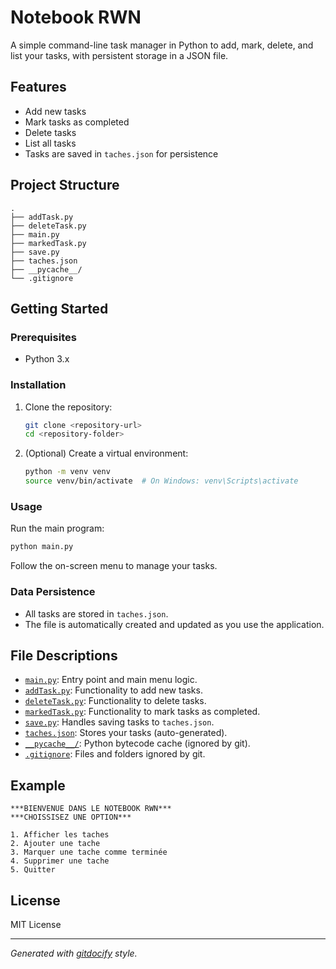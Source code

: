 # Notebook RWN

A simple command-line task manager in Python to add, mark, delete, and list your tasks, with persistent storage in a JSON file.

## Features

- Add new tasks
- Mark tasks as completed
- Delete tasks
- List all tasks
- Tasks are saved in `taches.json` for persistence

## Project Structure

```
.
├── addTask.py
├── deleteTask.py
├── main.py
├── markedTask.py
├── save.py
├── taches.json
├── __pycache__/
└── .gitignore
```

## Getting Started

### Prerequisites

- Python 3.x

### Installation

1. Clone the repository:
    ```sh
    git clone <repository-url>
    cd <repository-folder>
    ```

2. (Optional) Create a virtual environment:
    ```sh
    python -m venv venv
    source venv/bin/activate  # On Windows: venv\Scripts\activate
    ```

### Usage

Run the main program:

```sh
python main.py
```

Follow the on-screen menu to manage your tasks.

### Data Persistence

- All tasks are stored in `taches.json`.
- The file is automatically created and updated as you use the application.

## File Descriptions

- [`main.py`](main.py): Entry point and main menu logic.
- [`addTask.py`](addTask.py): Functionality to add new tasks.
- [`deleteTask.py`](deleteTask.py): Functionality to delete tasks.
- [`markedTask.py`](markedTask.py): Functionality to mark tasks as completed.
- [`save.py`](save.py): Handles saving tasks to `taches.json`.
- [`taches.json`](taches.json): Stores your tasks (auto-generated).
- [`__pycache__/`](__pycache__): Python bytecode cache (ignored by git).
- [`.gitignore`](.gitignore): Files and folders ignored by git.

## Example

```
***BIENVENUE DANS LE NOTEBOOK RWN***
***CHOISSISEZ UNE OPTION***

1. Afficher les taches
2. Ajouter une tache
3. Marquer une tache comme terminée
4. Supprimer une tache
5. Quitter
```

## License

MIT License

---

*Generated with [gitdocify](https://github.com/gitdocify/gitdocify) style.*
